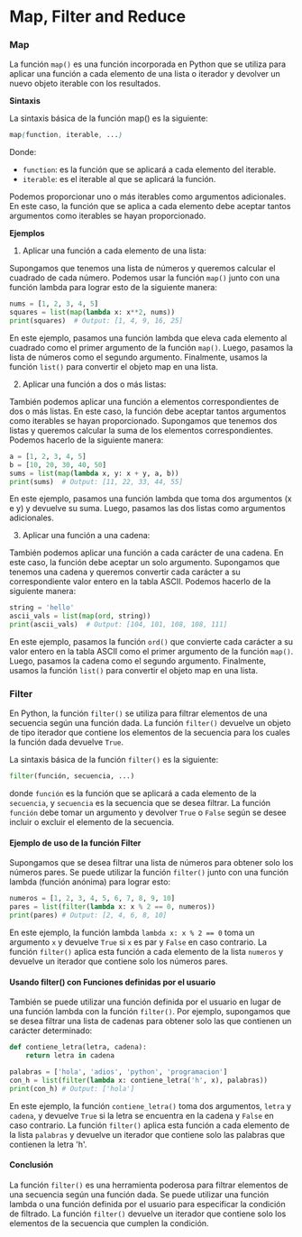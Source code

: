 # Map, Filter and Reduce

### Map

La función `map()` es una función incorporada en Python que se utiliza para aplicar una función a cada elemento de una lista o iterador y devolver un nuevo objeto iterable con los resultados.

**Sintaxis**

La sintaxis básica de la función map() es la siguiente:

```scss
map(function, iterable, ...)
```

Donde:

* `function`: es la función que se aplicará a cada elemento del iterable.
* `iterable`: es el iterable al que se aplicará la función.

Podemos proporcionar uno o más iterables como argumentos adicionales. En este caso, la función que se aplica a cada elemento debe aceptar tantos argumentos como iterables se hayan proporcionado.

**Ejemplos**

1. Aplicar una función a cada elemento de una lista:

Supongamos que tenemos una lista de números y queremos calcular el cuadrado de cada número. Podemos usar la función `map()` junto con una función lambda para lograr esto de la siguiente manera:

```python
nums = [1, 2, 3, 4, 5]
squares = list(map(lambda x: x**2, nums))
print(squares)  # Output: [1, 4, 9, 16, 25]
```

En este ejemplo, pasamos una función lambda que eleva cada elemento al cuadrado como el primer argumento de la función `map()`. Luego, pasamos la lista de números como el segundo argumento. Finalmente, usamos la función `list()` para convertir el objeto map en una lista.

2. Aplicar una función a dos o más listas:

También podemos aplicar una función a elementos correspondientes de dos o más listas. En este caso, la función debe aceptar tantos argumentos como iterables se hayan proporcionado. Supongamos que tenemos dos listas y queremos calcular la suma de los elementos correspondientes. Podemos hacerlo de la siguiente manera:

```python
a = [1, 2, 3, 4, 5]
b = [10, 20, 30, 40, 50]
sums = list(map(lambda x, y: x + y, a, b))
print(sums)  # Output: [11, 22, 33, 44, 55]
```

En este ejemplo, pasamos una función lambda que toma dos argumentos (x e y) y devuelve su suma. Luego, pasamos las dos listas como argumentos adicionales.

3. Aplicar una función a una cadena:

También podemos aplicar una función a cada carácter de una cadena. En este caso, la función debe aceptar un solo argumento. Supongamos que tenemos una cadena y queremos convertir cada carácter a su correspondiente valor entero en la tabla ASCII. Podemos hacerlo de la siguiente manera:

```python
string = 'hello'
ascii_vals = list(map(ord, string))
print(ascii_vals)  # Output: [104, 101, 108, 108, 111]
```

En este ejemplo, pasamos la función `ord()` que convierte cada carácter a su valor entero en la tabla ASCII como el primer argumento de la función `map()`. Luego, pasamos la cadena como el segundo argumento. Finalmente, usamos la función `list()` para convertir el objeto map en una lista.

### Filter

En Python, la función `filter()` se utiliza para filtrar elementos de una secuencia según una función dada. La función `filter()` devuelve un objeto de tipo iterador que contiene los elementos de la secuencia para los cuales la función dada devuelve `True`.

La sintaxis básica de la función `filter()` es la siguiente:

```python
filter(función, secuencia, ...)
```

donde `función` es la función que se aplicará a cada elemento de la `secuencia`, y `secuencia` es la secuencia que se desea filtrar. La función `función` debe tomar un argumento y devolver `True` o `False` según se desee incluir o excluir el elemento de la secuencia.

#### Ejemplo de uso de la función Filter

Supongamos que se desea filtrar una lista de números para obtener solo los números pares. Se puede utilizar la función `filter()` junto con una función lambda (función anónima) para lograr esto:

```python
numeros = [1, 2, 3, 4, 5, 6, 7, 8, 9, 10]
pares = list(filter(lambda x: x % 2 == 0, numeros))
print(pares) # Output: [2, 4, 6, 8, 10]
```

En este ejemplo, la función lambda `lambda x: x % 2 == 0` toma un argumento `x` y devuelve `True` si `x` es par y `False` en caso contrario. La función `filter()` aplica esta función a cada elemento de la lista `numeros` y devuelve un iterador que contiene solo los números pares.

#### Usando filter() con Funciones definidas por el usuario

También se puede utilizar una función definida por el usuario en lugar de una función lambda con la función `filter()`. Por ejemplo, supongamos que se desea filtrar una lista de cadenas para obtener solo las que contienen un carácter determinado:

```python
def contiene_letra(letra, cadena):
    return letra in cadena

palabras = ['hola', 'adios', 'python', 'programacion']
con_h = list(filter(lambda x: contiene_letra('h', x), palabras))
print(con_h) # Output: ['hola']
```

En este ejemplo, la función `contiene_letra()` toma dos argumentos, `letra` y `cadena`, y devuelve `True` si la letra se encuentra en la cadena y `False` en caso contrario. La función `filter()` aplica esta función a cada elemento de la lista `palabras` y devuelve un iterador que contiene solo las palabras que contienen la letra 'h'.

#### Conclusión

La función `filter()` es una herramienta poderosa para filtrar elementos de una secuencia según una función dada. Se puede utilizar una función lambda o una función definida por el usuario para especificar la condición de filtrado. La función `filter()` devuelve un iterador que contiene solo los elementos de la secuencia que cumplen la condición.

